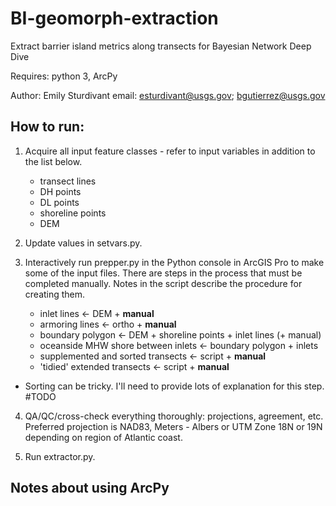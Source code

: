 # BI-geomorph-extraction
Extract barrier island metrics along transects for Bayesian Network Deep Dive

Requires: python 3, ArcPy

Author: Emily Sturdivant
email: esturdivant@usgs.gov; bgutierrez@usgs.gov

## How to run:

1. Acquire all input feature classes - refer to input variables in addition to the list below. 
    - transect lines
    - DH points
    - DL points
    - shoreline points
    - DEM
    
2. Update values in setvars.py.

3. Interactively run prepper.py in the Python console in ArcGIS Pro to make some of the input files. There are steps in the process that must be completed manually. Notes in the script describe the procedure for creating them. 
    - inlet lines <- DEM + **manual**
    - armoring lines <- ortho + **manual**
    - boundary polygon <- DEM + shoreline points + inlet lines (+ manual)
    - oceanside MHW shore between inlets <- boundary polygon + inlets 
    - supplemented and sorted transects <- script + **manual**
    - 'tidied' extended transects <- script + **manual**
    
* Sorting can be tricky. I'll need to provide lots of explanation for this step. #TODO

4. QA/QC/cross-check everything thoroughly: projections, agreement, etc. Preferred projection is NAD83, Meters - Albers or UTM Zone 18N or 19N depending on region of Atlantic coast.

5. Run extractor.py.

## Notes about using ArcPy
